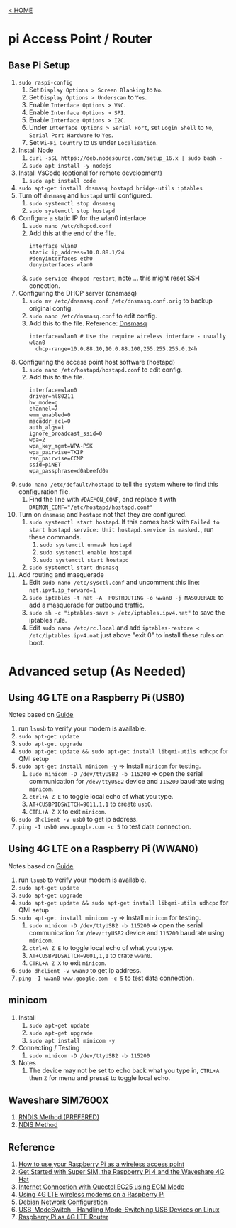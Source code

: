 [< HOME](../README.md)
# pi Access Point / Router

## Base Pi Setup
1. `sudo raspi-config`
   1. Set `Display Options > Screen Blanking` to `No`.
   2. Set `Display Options > Underscan` to `Yes`.
   3. Enable `Interface Options > VNC`.
   4. Enable `Interface Options > SPI`.
   5. Enable `Interface Options > I2C`.
   6. Under `Interface Options > Serial Port`, set `Login Shell` to `No`, `Serial Port Hardware` to `Yes`.
   7. Set `Wi-Fi Country` to `US` under `Localisation`.
2. Install Node
   1. `curl -sSL https://deb.nodesource.com/setup_16.x | sudo bash -`
   2. `sudo apt install -y nodejs`
3. Install VsCode (optional for remote development)
   1. `sudo apt install code`
4. `sudo apt-get install dnsmasq hostapd bridge-utils iptables`
5. Turn off `dnsmasq` and `hostapd` until configured.
   1. `sudo systemctl stop dnsmasq`
   2. `sudo systemctl stop hostapd`
6. Configure a static IP for the wlan0 interface
   1. `sudo nano /etc/dhcpcd.conf`
   2. Add this at the end of the file.
      ````
      interface wlan0
      static ip_address=10.0.88.1/24
      #denyinterfaces eth0
      denyinterfaces wlan0
      ````
   3. `sudo service dhcpcd restart`, note ... this might reset SSH conection.
7. Configuring the DHCP server (dnsmasq)
   1. `sudo mv /etc/dnsmasq.conf /etc/dnsmasq.conf.orig` to backup original config.
   2. `sudo nano /etc/dnsmasq.conf` to edit config.
   3. Add this to the file. Reference: [Dnsmasq](https://thekelleys.org.uk/dnsmasq/doc.html)
      ````
      interface=wlan0 # Use the require wireless interface - usually wlan0
        dhcp-range=10.0.88.10,10.0.88.100,255.255.255.0,24h
      ````
8. Configuring the access point host software (hostapd)
   1. `sudo nano /etc/hostapd/hostapd.conf` to edit config.
   3. Add this to the file.
      ````
      interface=wlan0
      driver=nl80211
      hw_mode=g
      channel=7
      wmm_enabled=0
      macaddr_acl=0
      auth_algs=1
      ignore_broadcast_ssid=0
      wpa=2
      wpa_key_mgmt=WPA-PSK
      wpa_pairwise=TKIP
      rsn_pairwise=CCMP
      ssid=piNET
      wpa_passphrase=d0abeefd0a
      ````
9. `sudo nano /etc/default/hostapd` to tell the system where to find this configuration file.
   1. Find the line with `#DAEMON_CONF`, and replace it with `DAEMON_CONF="/etc/hostapd/hostapd.conf"`
10. Turn on `dnsmasq` and `hostapd` not that they are configured.
    1. `sudo systemctl start hostapd`. If this comes back with `Failed to start hostapd.service: Unit hostapd.service is masked.`, run these commands.
       1. `sudo systemctl unmask hostapd`
       2. `sudo systemctl enable hostapd`
       3. `sudo systemctl start hostapd`
    2. `sudo systemctl start dnsmasq`
11. Add routing and masquerade
    1. Edit `sudo nano /etc/sysctl.conf` and uncomment this line: `net.ipv4.ip_forward=1`
    2. `sudo iptables -t nat -A  POSTROUTING -o wwan0 -j MASQUERADE` to add a masquerade for outbound traffic.
    3. `sudo sh -c "iptables-save > /etc/iptables.ipv4.nat"` to save the iptables rule.
    4. Edit `sudo nano /etc/rc.local` and add `iptables-restore < /etc/iptables.ipv4.nat` just above "exit 0" to install these rules on boot.

# Advanced setup (As Needed)
## Using 4G LTE on a Raspberry Pi (USB0)
Notes based on [Guide](https://www.jeffgeerling.com/blog/2022/using-4g-lte-wireless-modems-on-raspberry-pi)
1. run `lsusb` to verify your modem is available.
2. `sudo apt-get update`
3. `sudo apt-get upgrade`
4. `sudo apt-get update && sudo apt-get install libqmi-utils udhcpc` for QMI setup
5. `sudo apt-get install minicom -y` => Install `minicom` for testing.
   1. `sudo minicom -D /dev/ttyUSB2 -b 115200` => open the serial communication for `/dev/ttyUSB2` device and `115200` baudrate using `minicom`.
   2. `ctrl+A Z E` to toggle local echo of what you type.
   3. `AT+CUSBPIDSWITCH=9011,1,1` to create `usb0`.
   4. `CTRL+A Z X` to exit `minicom`.
6. `sudo dhclient -v usb0` to get ip address.
7. `ping -I usb0 www.google.com -c 5` to test data connection.

## Using 4G LTE on a Raspberry Pi (WWAN0)
Notes based on [Guide](https://www.jeffgeerling.com/blog/2022/using-4g-lte-wireless-modems-on-raspberry-pi)
1. run `lsusb` to verify your modem is available.
2. `sudo apt-get update`
3. `sudo apt-get upgrade`
4. `sudo apt-get update && sudo apt-get install libqmi-utils udhcpc` for QMI setup
5. `sudo apt-get install minicom -y` => Install `minicom` for testing.
   1. `sudo minicom -D /dev/ttyUSB2 -b 115200` => open the serial communication for `/dev/ttyUSB2` device and `115200` baudrate using `minicom`.
   2. `ctrl+A Z E` to toggle local echo of what you type.
   3. `AT+CUSBPIDSWITCH=9001,1,1` to crate `wwan0`.
   4. `CTRL+A Z X` to exit `minicom`.
6. `sudo dhclient -v wwan0` to get ip address.
7. `ping -I wwan0 www.google.com -c 5` to test data connection.

## minicom
1. Install
   1. `sudo apt-get update`
   2. `sudo apt-get upgrade`
   3. `sudo apt install minicom -y`
2. Connecting / Testing
   1. `sudo minicom -D /dev/ttyUSB2 -b 115200`
3. Notes
   1. The device may not be set to echo back what you type in, `CTRL+A` then `Z` for menu and press`E` to toggle local echo.

## Waveshare SIM7600X
1. [RNDIS Method (PREFERED)](https://www.waveshare.com/wiki/Raspberry_Pi_networked_via_RNDIS)
2. [NDIS Method](https://www.waveshare.com/wiki/Raspberry_Pi_networked_via_NDIS)

## Reference
1. [How to use your Raspberry Pi as a wireless access point](https://thepi.io/how-to-use-your-raspberry-pi-as-a-wireless-access-point/)
2. [Get Started with Super SIM, the Raspberry Pi 4 and the Waveshare 4G Hat](https://www.twilio.com/docs/iot/supersim/getting-started-super-sim-raspberry-pi-waveshare-4g-hat#hardware-setup-the-sim7600g-h-4g-hat)
3. [Internet Connection with Quectel EC25 using ECM Mode](https://docs.sixfab.com/page/internet-connection-with-quectel-ec25-by-using-ecm-mode)
4. [Using 4G LTE wireless modems on a Raspberry Pi](https://www.jeffgeerling.com/blog/2022/using-4g-lte-wireless-modems-on-raspberry-pi)
5. [Debian Network Configuration](https://wiki.debian.org/NetworkConfiguration)
6. [USB_ModeSwitch - Handling Mode-Switching USB Devices on Linux](https://www.draisberghof.de/usb_modeswitch/)
7. [Raspberry Pi as 4G LTE Router](https://newjerseystyle.github.io/en/2020/Raspberry-Pi-as-4G-LTE-Router/)
